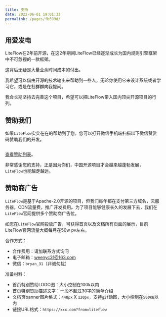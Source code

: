 ```yaml
---
title: 支持
date: 2022-06-01 19:01:33
permalink: /pages/fb599d/
---
```


## 用爱发电

LiteFlow在2年前开源，在这2年期间LiteFlow已经逐渐成长为国内规则引擎框架中不可忽视的一款框架。

这背后无疑是大量业余时间成本的付出。

我希望可以借由开源的技术输出来帮助到一些人，无论你使用它来设计系统或者学习它，或是在社群群向我提问。

我会长期坚持去完善这个项目，希望可以把LiteFlow带入国内顶尖开源项目的行列。


## 赞助我们

如果`LiteFlow`实实在在的帮助到了您，您可以打开微信手机端扫描以下微信赞赏码赞助我们的开发。

<img :src="$withBase('/img/support.png')" style="zoom: 40%" class="no-zoom">

[查看赞助列表](/pages/b52ac5/)。

非常感谢您的支持，正是因为你们，中国开源项目才会越来越蓬勃发展，`LiteFlow`也能越走越远。

## 赞助商广告

`LiteFlow`是基于Apache-2.0开源的项目，但我们每年都在支付第三方域名，云服务器，CDN流量费，推广开发费用。为了项目能够健康长久的发展下去，我们在`LiteFlow`官网提供多个赞助商广告位。

如您在`LiteFlow`官网投放广告，可获得首页以及文档所有页面的展示，目前LiteFlow官网流量大概每月在50w pv左右。

合作方式：

* 合作费用：请加联系方式询问
* 电子邮箱：weenyc31@163.com
* 微信：`bryan_31`（非诚勿扰）

准备材料：

* 首页特别赞助LOGO图：大小控制在100k以内
* 首页特别赞助描述文字：一段不超过30字的简单介绍
* 文档页banner图片格式：`448px` X `120px`，支持`gif`动图，大小控制在`500KB`以内
* 链接URL格式：`https://xxx.com?from=liteflow`